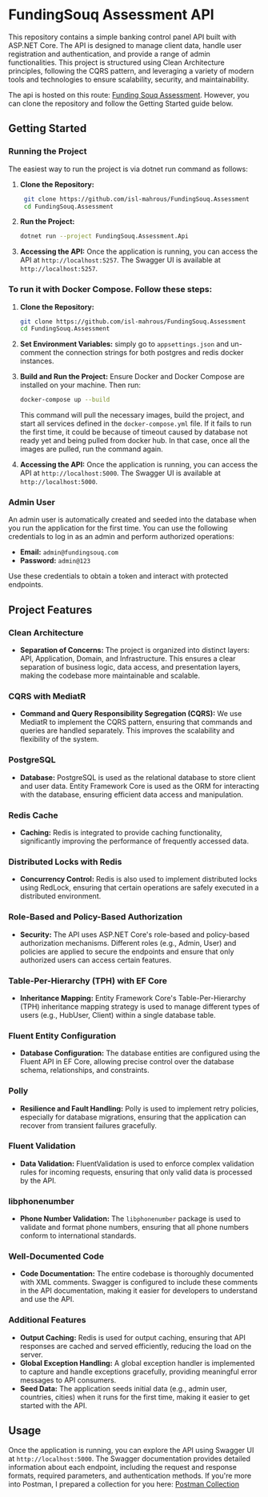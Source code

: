 
# FundingSouq Assessment API

This repository contains a simple banking control panel API built with ASP.NET Core. The API is designed to manage client data, handle user registration and authentication, and provide a range of admin functionalities. This project is structured using Clean Architecture principles, following the CQRS pattern, and leveraging a variety of modern tools and technologies to ensure scalability, security, and maintainability.

The api is hosted on this route: [Funding Souq Assessment](http://funding-souq-assessment.runasp.net/index.html). However, you can clone the repository and follow the Getting Started guide below. 

## Getting Started

### Running the Project

The easiest way to run the project is via dotnet run command as follows:

1. **Clone the Repository:**
   ```bash
    git clone https://github.com/isl-mahrous/FundingSouq.Assessment
    cd FundingSouq.Assessment
    ```
2. **Run the Project:** 
   ```bash
   dotnet run --project FundingSouq.Assessment.Api
    ```
3. **Accessing the API:** 
   Once the application is running, you can access the API at `http://localhost:5257`. The Swagger UI is available at `http://localhost:5257`.


### To run it with Docker Compose. Follow these steps:

1. **Clone the Repository:**
   ```bash
   git clone https://github.com/isl-mahrous/FundingSouq.Assessment
   cd FundingSouq.Assessment
   ```

2. **Set Environment Variables:**
    simply go to `appsettings.json` and un-comment the connection strings for both postgres and redis docker instances.

3. **Build and Run the Project:**
   Ensure Docker and Docker Compose are installed on your machine. Then run:
   ```bash
   docker-compose up --build
   ```
   This command will pull the necessary images, build the project, and start all services defined in the `docker-compose.yml` file.
   If it fails to run the first time, it could be because of timeout caused by database not ready yet and being pulled from docker hub. In that case, once all the images are pulled, run the command again. 

4. **Accessing the API:**
   Once the application is running, you can access the API at `http://localhost:5000`. The Swagger UI is available at `http://localhost:5000`.

### Admin User

An admin user is automatically created and seeded into the database when you run the application for the first time. You can use the following credentials to log in as an admin and perform authorized operations:

- **Email:** `admin@fundingsouq.com`
- **Password:** `admin@123`

Use these credentials to obtain a token and interact with protected endpoints.

## Project Features

### Clean Architecture

- **Separation of Concerns:** The project is organized into distinct layers: API, Application, Domain, and Infrastructure. This ensures a clear separation of business logic, data access, and presentation layers, making the codebase more maintainable and scalable.

### CQRS with MediatR

- **Command and Query Responsibility Segregation (CQRS):** We use MediatR to implement the CQRS pattern, ensuring that commands and queries are handled separately. This improves the scalability and flexibility of the system.
  
### PostgreSQL

- **Database:** PostgreSQL is used as the relational database to store client and user data. Entity Framework Core is used as the ORM for interacting with the database, ensuring efficient data access and manipulation.

### Redis Cache

- **Caching:** Redis is integrated to provide caching functionality, significantly improving the performance of frequently accessed data.

### Distributed Locks with Redis

- **Concurrency Control:** Redis is also used to implement distributed locks using RedLock, ensuring that certain operations are safely executed in a distributed environment.

### Role-Based and Policy-Based Authorization

- **Security:** The API uses ASP.NET Core's role-based and policy-based authorization mechanisms. Different roles (e.g., Admin, User) and policies are applied to secure the endpoints and ensure that only authorized users can access certain features.

### Table-Per-Hierarchy (TPH) with EF Core

- **Inheritance Mapping:** Entity Framework Core's Table-Per-Hierarchy (TPH) inheritance mapping strategy is used to manage different types of users (e.g., HubUser, Client) within a single database table.

### Fluent Entity Configuration

- **Database Configuration:** The database entities are configured using the Fluent API in EF Core, allowing precise control over the database schema, relationships, and constraints.

### Polly

- **Resilience and Fault Handling:** Polly is used to implement retry policies, especially for database migrations, ensuring that the application can recover from transient failures gracefully.

### Fluent Validation

- **Data Validation:** FluentValidation is used to enforce complex validation rules for incoming requests, ensuring that only valid data is processed by the API.

### libphonenumber

- **Phone Number Validation:** The `libphonenumber` package is used to validate and format phone numbers, ensuring that all phone numbers conform to international standards.

### Well-Documented Code

- **Code Documentation:** The entire codebase is thoroughly documented with XML comments. Swagger is configured to include these comments in the API documentation, making it easier for developers to understand and use the API.

### Additional Features

- **Output Caching:** Redis is used for output caching, ensuring that API responses are cached and served efficiently, reducing the load on the server.
- **Global Exception Handling:** A global exception handler is implemented to capture and handle exceptions gracefully, providing meaningful error messages to API consumers.
- **Seed Data:** The application seeds initial data (e.g., admin user, countries, cities) when it runs for the first time, making it easier to get started with the API.

## Usage

Once the application is running, you can explore the API using Swagger UI at `http://localhost:5000`. The Swagger documentation provides detailed information about each endpoint, including the request and response formats, required parameters, and authentication methods. 
If you're more into Postman, I prepared a collection for you here: [Postman Collection](https://api.postman.com/collections/30829199-d34c5a2e-b6a4-43cf-bc26-8f17d19a48c2?access_key=PMAT-01J62V3H4K9Z6NH937YTM6B0JS)

